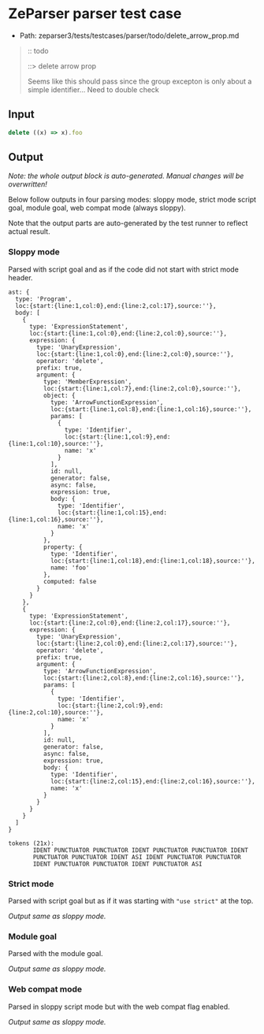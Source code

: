 # ZeParser parser test case

- Path: zeparser3/tests/testcases/parser/todo/delete_arrow_prop.md

> :: todo
>
> ::> delete arrow prop
>
> Seems like this should pass since the group excepton is only about a simple identifier... Need to double check

## Input

`````js
delete ((x) => x).foo
`````

## Output

_Note: the whole output block is auto-generated. Manual changes will be overwritten!_

Below follow outputs in four parsing modes: sloppy mode, strict mode script goal, module goal, web compat mode (always sloppy).

Note that the output parts are auto-generated by the test runner to reflect actual result.

### Sloppy mode

Parsed with script goal and as if the code did not start with strict mode header.

`````
ast: {
  type: 'Program',
  loc:{start:{line:1,col:0},end:{line:2,col:17},source:''},
  body: [
    {
      type: 'ExpressionStatement',
      loc:{start:{line:1,col:0},end:{line:2,col:0},source:''},
      expression: {
        type: 'UnaryExpression',
        loc:{start:{line:1,col:0},end:{line:2,col:0},source:''},
        operator: 'delete',
        prefix: true,
        argument: {
          type: 'MemberExpression',
          loc:{start:{line:1,col:7},end:{line:2,col:0},source:''},
          object: {
            type: 'ArrowFunctionExpression',
            loc:{start:{line:1,col:8},end:{line:1,col:16},source:''},
            params: [
              {
                type: 'Identifier',
                loc:{start:{line:1,col:9},end:{line:1,col:10},source:''},
                name: 'x'
              }
            ],
            id: null,
            generator: false,
            async: false,
            expression: true,
            body: {
              type: 'Identifier',
              loc:{start:{line:1,col:15},end:{line:1,col:16},source:''},
              name: 'x'
            }
          },
          property: {
            type: 'Identifier',
            loc:{start:{line:1,col:18},end:{line:1,col:18},source:''},
            name: 'foo'
          },
          computed: false
        }
      }
    },
    {
      type: 'ExpressionStatement',
      loc:{start:{line:2,col:0},end:{line:2,col:17},source:''},
      expression: {
        type: 'UnaryExpression',
        loc:{start:{line:2,col:0},end:{line:2,col:17},source:''},
        operator: 'delete',
        prefix: true,
        argument: {
          type: 'ArrowFunctionExpression',
          loc:{start:{line:2,col:8},end:{line:2,col:16},source:''},
          params: [
            {
              type: 'Identifier',
              loc:{start:{line:2,col:9},end:{line:2,col:10},source:''},
              name: 'x'
            }
          ],
          id: null,
          generator: false,
          async: false,
          expression: true,
          body: {
            type: 'Identifier',
            loc:{start:{line:2,col:15},end:{line:2,col:16},source:''},
            name: 'x'
          }
        }
      }
    }
  ]
}

tokens (21x):
       IDENT PUNCTUATOR PUNCTUATOR IDENT PUNCTUATOR PUNCTUATOR IDENT
       PUNCTUATOR PUNCTUATOR IDENT ASI IDENT PUNCTUATOR PUNCTUATOR
       IDENT PUNCTUATOR PUNCTUATOR IDENT PUNCTUATOR ASI
`````

### Strict mode

Parsed with script goal but as if it was starting with `"use strict"` at the top.

_Output same as sloppy mode._

### Module goal

Parsed with the module goal.

_Output same as sloppy mode._

### Web compat mode

Parsed in sloppy script mode but with the web compat flag enabled.

_Output same as sloppy mode._
